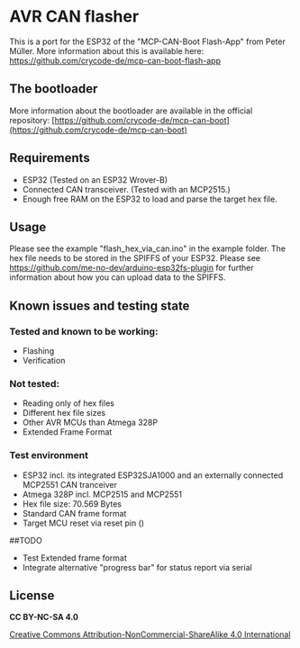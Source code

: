 # AVR CAN flasher

This is a port for the ESP32 of the "MCP-CAN-Boot Flash-App" from Peter Müller.
More information about this is available here: 
https://github.com/crycode-de/mcp-can-boot-flash-app
 

## The bootloader

More information about the bootloader are available in the official repository: [https://github.com/crycode-de/mcp-can-boot](https://github.com/crycode-de/mcp-can-boot)

## Requirements
* ESP32 (Tested on an ESP32 Wrover-B)
* Connected CAN transceiver. (Tested with an MCP2515.)
* Enough free RAM on the ESP32 to load and parse the target hex file.

## Usage
Please see the example "flash_hex_via_can.ino" in the example folder.
The hex file needs to be stored in the SPIFFS of your ESP32. Please see https://github.com/me-no-dev/arduino-esp32fs-plugin for further information about how you can upload data to the SPIFFS.


## Known issues and testing state
### Tested and known to be working:
* Flashing
* Verification
### Not tested:
* Reading only of hex files
* Different hex file sizes
* Other AVR MCUs than Atmega 328P
* Extended Frame Format

### Test environment
* ESP32 incl. its integrated ESP32SJA1000 and an externally connected MCP2551 CAN tranceiver
* Atmega 328P incl. MCP2515 and MCP2551
* Hex file size: 70.569 Bytes
* Standard CAN frame format
* Target MCU reset via reset pin ()

##TODO
* Test Extended frame format
* Integrate alternative "progress bar" for status report via serial

## License

**CC BY-NC-SA 4.0**

[Creative Commons Attribution-NonCommercial-ShareAlike 4.0 International](https://creativecommons.org/licenses/by-nc-sa/4.0/)